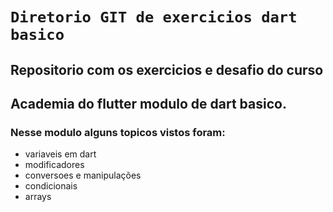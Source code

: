# **`Diretorio GIT de exercicios dart basico`**
## Repositorio com os exercicios e desafio do curso
## Academia do flutter modulo de dart basico.


### Nesse modulo alguns topicos vistos foram:
* variaveis em dart
* modificadores
* conversoes e manipulações
* condicionais
* arrays
